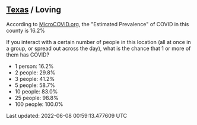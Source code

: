 
## [Texas](/united-states/texas) / Loving

According to [MicroCOVID.org](http://microcovid.org),
the "Estimated Prevalence" of COVID in this county is 16.2%

If you interact with a certain number of people in this location
(all at once in a group, or spread out across the day), what is the chance that
1 or more of them has COVID?

- 1 person: 16.2%
- 2 people: 29.8%
- 3 people: 41.2%
- 5 people: 58.7%
- 10 people: 83.0%
- 25 people: 98.8%
- 100 people: 100.0%

Last updated: 2022-06-08 00:59:13.477609 UTC
